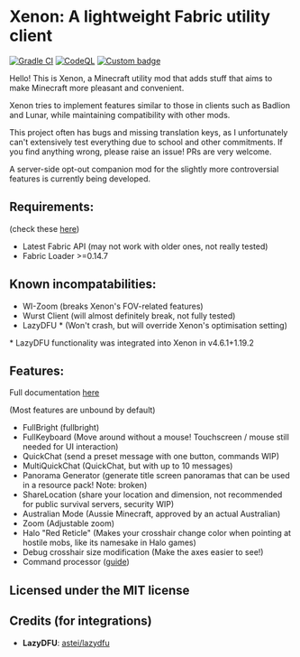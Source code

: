 # Xenon: A lightweight Fabric utility client

[![Gradle CI](https://github.com/AV306/xenon/actions/workflows/gradle_ci.yml/badge.svg?branch=1.19-DEV)](https://github.com/AV306/xenon/actions/workflows/gradle_ci.yml)
[![CodeQL](https://github.com/AV306/xenon/actions/workflows/codeql-analysis.yml/badge.svg)](https://github.com/AV306/xenon/actions/workflows/codeql-analysis.yml)
[![Custom badge](https://img.shields.io/endpoint?color=3fcc98&url=https%3A%2F%2Fhits.dwyl.com%2FAV306%2Fxenon.json%3Fshow%3Dunique)]()

Hello! This is Xenon, a Minecraft utility mod that adds stuff that aims to make Minecraft more pleasant and convenient.

Xenon tries to implement features similar to those in clients such as Badlion and Lunar, while maintaining compatibility with other mods. 

This project often has bugs and missing translation keys, as I unfortunately can't extensively test everything due to school and other commitments. If you find anything wrong, please raise an issue! PRs are very welcome.

A server-side opt-out companion mod for the slightly more controversial features is currently being developed.

## Requirements:

(check these [here](https://fabricmc.net/develop))

- Latest Fabric API (may not work with older ones, not really tested)
- Fabric Loader >=0.14.7

## Known incompatabilities:

- WI-Zoom (breaks Xenon's FOV-related features)
- Wurst Client (will almost definitely break, not fully tested)
- LazyDFU * (Won't crash, but will override Xenon's optimisation setting)

\* LazyDFU functionality was integrated into Xenon in v4.6.1+1.19.2

## Features:

Full documentation [here](https://github.com/AV306/xenon/blob/1.19-DEV/FEATURES.md)

(Most features are unbound by default)

- FullBright (fullbright)
- FullKeyboard (Move around without a mouse! Touchscreen / mouse still needed for UI interaction)
- QuickChat (send a preset message with one button, commands WIP)
- MultiQuickChat (QuickChat, but with up to 10 messages)
- Panorama Generator (generate title screen panoramas that can be used in a resource pack! Note: broken)
- ShareLocation (share your location and dimension, not recommended for public survival servers, security WIP)
- Australian Mode (Aussie Minecraft, approved by an actual Australian)
- Zoom (Adjustable zoom)
- Halo "Red Reticle" (Makes your crosshair change color when pointing at hostile mobs, like its namesake in Halo games)
- Debug crosshair size modification (Make the axes easier to see!)
- Command processor ([guide](https://github.com/AV306/xenon/blob/1.19-DEV/CMD.md))

## Licensed under the MIT license

## Credits (for integrations)

- **LazyDFU**: [astei/lazydfu](https://github.com/astei/lazydfu)
